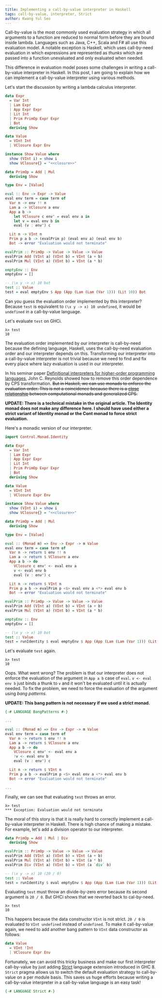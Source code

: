 ```yaml
---
title: Implementing a call-by-value interpreter in Haskell
tags: call-by-value, interpreter, Strict
author: Kwang Yul Seo
---
```

Call-by-value is the most commonly used evaluation strategy in which all arguments to a function are reduced to normal form before they are bound inside lambda. Languages such as Java, C++, Scala and F# all use this evaluation model. A notable exception is Haskell, which uses call-by-need evaluation in which expressions are represented as *thunks* which are passed into a function unevaluated and only evaluated when needed.

This difference in evaluation model poses some challenges in writing a call-by-value interpreter in Haskell. In this post, I am going to explain how we can implement a call-by-value interpreter using various methods.

Let's start the discussion by writing a lambda calculus interpreter.

```haskell
data Expr
  = Var Int
  | Lam Expr
  | App Expr Expr
  | Lit Int
  | Prim PrimOp Expr Expr
  | Bot
  deriving Show

data Value
  = VInt Int
  | VClosure Expr Env

instance Show Value where
  show (VInt i) = show i
  show VClosure{} = "<<closure>>"

data PrimOp = Add | Mul
  deriving Show

type Env = [Value]

eval :: Env -> Expr -> Value
eval env term = case term of
  Var n -> env !! n
  Lam a -> VClosure a env
  App a b ->
    let VClosure c env' = eval env a in
    let v = eval env b in
    eval (v : env') c

  Lit n -> VInt n
  Prim p a b -> (evalPrim p) (eval env a) (eval env b)
  Bot -> error "Evaluation would not terminate"

evalPrim :: PrimOp -> Value -> Value -> Value
evalPrim Add (VInt a) (VInt b) = VInt (a + b)
evalPrim Mul (VInt a) (VInt b) = VInt (a * b)

emptyEnv :: Env
emptyEnv = []

-- (\x y -> x) 10 bot
test :: Value
test = eval emptyEnv $ App (App (Lam (Lam (Var 1))) (Lit 10)) Bot
```

Can you guess the evaluation order implemented by this interpreter? Because `test` is equivalent to `(\x y -> x) 10 undefined`, it would be `undefined` in a call-by-value language.

Let's evaluate `test` on GHCi.

```
λ> test
10
```

The evaluation order implemented by our interpreter is call-by-need because the defining language, Haskell, uses the call-by-need evaluation order and our interpreter depends on this. Transforming our interpreter into a call-by-value interpreter is not trivial because we need to find and fix every place where lazy evaluation is used in our interpreter.

In his seminar paper [Definitional interpreters for higher-order programming languages][definitional], John C. Reynolds showed how to remove this order dependence by CPS transformation. ~~But in Haskell, we can use monads to enforce the evaluation order. This is not a coincidence because there is a [close relationship][monad] between computational monads and generalized CPS.~~

**UPDATE: There is a technical mistake in the original article. The Identity monad does not make any difference here. I should have used either a strict variant of Identity monad or the Cont monad to force strict evaluation.**

Here's a monadic version of our interpreter.

```haskell
import Control.Monad.Identity

data Expr
  = Var Int
  | Lam Expr
  | App Expr Expr
  | Lit Int
  | Prim PrimOp Expr Expr
  | Bot
  deriving Show

data Value
  = VInt Int
  | VClosure Expr Env

instance Show Value where
  show (VInt i) = show i
  show VClosure{} = "<<closure>>"

data PrimOp = Add | Mul
  deriving Show

type Env = [Value]

eval :: (Monad m) => Env -> Expr -> m Value
eval env term = case term of
  Var n -> return $ env !! n
  Lam a -> return $ VClosure a env
  App a b -> do
    VClosure c env' <- eval env a
    v <- eval env b
    eval (v : env') c

  Lit n -> return $ VInt n
  Prim p a b -> evalPrim p <$> eval env a <*> eval env b
  Bot -> error "Evaluation would not terminate"

evalPrim :: PrimOp -> Value -> Value -> Value
evalPrim Add (VInt a) (VInt b) = VInt (a + b)
evalPrim Mul (VInt a) (VInt b) = VInt (a * b)

emptyEnv :: Env
emptyEnv = []

-- (\x y -> x) 10 bot
test :: Value
test = runIdentity $ eval emptyEnv $ App (App (Lam (Lam (Var 1))) (Lit 10)) Bot
```

Let's evaluate `test` again.

```
λ> test
10
```

Oops. What went wrong? The problem is that our interpreter does not enforce the evaluation of the argument in `App a b` case of `eval`. `v <- eval env b` just binds a thunk to `v` and it won't be evaluated until it is actually needed. To fix the problem, we need to force the evaluation of the argument using *bang patterns*.

**UPDATE: This bang pattern is not necessary if we used a strict monad.**

```haskell
{-# LANGUAGE BangPatterns #-}

...

eval :: (Monad m) => Env -> Expr -> m Value
eval env term = case term of
  Var n -> return $ env !! n
  Lam a -> return $ VClosure a env
  App a b -> do
    VClosure c env' <- eval env a
    !v <- eval env b
    eval (v : env') c

  Lit n -> return $ VInt n
  Prim p a b -> evalPrim p <$> eval env a <*> eval env b
  Bot -> error "Evaluation would not terminate"

...
```

Finally, we can see that evaluating `test` throws an error.

```
λ> test
*** Exception: Evaluation would not terminate
```

The moral of this story is that it is really hard to correctly implement a call-by-value interpreter in Haskell. There is high chance of making a mistake. For example, let's add a division operator to our interpreter.

```haskell
data PrimOp = Add | Mul | Div
  deriving Show

evalPrim :: PrimOp -> Value -> Value -> Value
evalPrim Add (VInt a) (VInt b) = VInt (a + b)
evalPrim Mul (VInt a) (VInt b) = VInt (a * b)
evalPrim Div (VInt a) (VInt b) = VInt (a `div` b)

-- (\x y -> x) 10 (20 / 0)
test :: Value
test = runIdentity $ eval emptyEnv $ App (App (Lam (Lam (Var 1))) (Lit 10)) (Prim Div (Lit 20) (Lit 0))
```

Evaluating `test` must throw an divide-by-zero error because its second argument is `20 / 0`. But GHCi shows that we reverted back to cal-by-need.

```
λ> test
10
```

This happens because the data constructor `VInt` is not strict. `20 / 0` is evaluated to `VInt undefined` instead of `undefined`. To make it call-by-value again, we need to add another bang pattern to `VInt` data constructor as follows:

```haskell
data Value
  = VInt !Int
  | VClosure Expr Env
```

Fortunately, we can avoid this tricky business and make our first interpreter call-by-value by just adding [Strict][strict] language extension introduced in GHC 8. `Strict` pragma allows us to switch the default evaluation strategy to call-by-value on a per module basis. This saves us huge efforts because writing a call-by-value interpreter in a call-by-value language is an easy task!

```haskell
{-# LANGUAGE Strict #-}
```

[definitional]: http://surface.syr.edu/cgi/viewcontent.cgi?article=1012&context=lcsmith_other
[strict]: https://ghc.haskell.org/trac/ghc/wiki/StrictPragma
[monad]: https://page.mi.fu-berlin.de/scravy/realworldhaskell/materialien/the-essence-of-functional-programming.pdf
